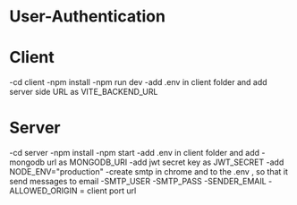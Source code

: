 # User-Authentication

# Client
-cd client
-npm install 
-npm run dev
-add .env in client folder and add server side URL as VITE_BACKEND_URL

# Server
-cd server
-npm install
-npm start
-add .env in client folder and  add 
-mongodb url as  MONGODB_URI
-add  jwt secret key as JWT_SECRET
-add NODE_ENV="production"
-create smtp in chrome and to the .env , so that it send messages to email
-SMTP_USER
-SMTP_PASS
-SENDER_EMAIL
-ALLOWED_ORIGIN =  client port url

